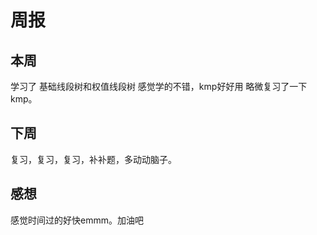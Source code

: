 # 周报
## 本周
  学习了 基础线段树和权值线段树 感觉学的不错，kmp好好用 略微复习了一下kmp。
## 下周
  复习，复习，复习，补补题，多动动脑子。
## 感想
  感觉时间过的好快emmm。加油吧
